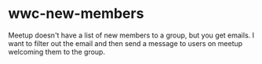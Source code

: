 # wwc-new-members


Meetup doesn't have a list of new members to a group, but you get emails. I want to filter out the email and then send a message to users on meetup welcoming them to the group. 